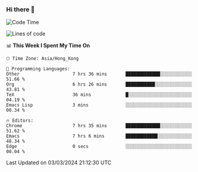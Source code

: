 ### Hi there 👋

<!--
**nicehiro/nicehiro** is a ✨ _special_ ✨ repository because its `README.md` (this file) appears on your GitHub profile.

Here are some ideas to get you started:

- 🔭 I’m currently working on ...
- 🌱 I’m currently learning ...
- 👯 I’m looking to collaborate on ...
- 🤔 I’m looking for help with ...
- 💬 Ask me about ...
- 📫 How to reach me: ...
- 😄 Pronouns: ...
- ⚡ Fun fact: ...
-->

<!--START_SECTION:waka-->
![Code Time](http://img.shields.io/badge/Code%20Time-271%20hrs%209%20mins-blue)

![Lines of code](https://img.shields.io/badge/From%20Hello%20World%20I%27ve%20Written-2.6%20million%20lines%20of%20code-blue)

📊 **This Week I Spent My Time On** 

```text
🕑︎ Time Zone: Asia/Hong_Kong

💬 Programming Languages: 
Other                    7 hrs 36 mins       █████████████░░░░░░░░░░░░   51.66 % 
Org                      6 hrs 26 mins       ███████████░░░░░░░░░░░░░░   43.81 % 
TeX                      36 mins             █░░░░░░░░░░░░░░░░░░░░░░░░   04.19 % 
Emacs Lisp               3 mins              ░░░░░░░░░░░░░░░░░░░░░░░░░   00.34 % 

🔥 Editors: 
Chrome                   7 hrs 35 mins       █████████████░░░░░░░░░░░░   51.62 % 
Emacs                    7 hrs 6 mins        ████████████░░░░░░░░░░░░░   48.34 % 
Edge                     0 secs              ░░░░░░░░░░░░░░░░░░░░░░░░░   00.04 % 
```


 Last Updated on 03/03/2024 21:12:30 UTC
<!--END_SECTION:waka-->
